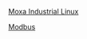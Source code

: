 [Moxa Industrial Linux](https://cdn-cms.azureedge.net/getmedia/159f1706-b016-4fb1-8c83-08858581218b/moxa-arm-based-computer-linux-user-manual-for-debian-9-v5.0.pdf)

[Modbus](https://www.csimn.com/CSI_pages/Modbus101.html)
